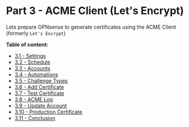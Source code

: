 # Part 3 -  ACME Client (Let's Encrypt)

Lets prepare OPNsense to generate certificates using the ACME Client (formerly `Let's Encrypt`)

**Table of content:**
- [3.1 - Settings](/guides/haproxy/part-3/001-acme-settings.md)
- [3.2 - Schedule](/guides/haproxy/part-3/002-acme-schedule)
- [3.3 - Accounts](/guides/haproxy/part-3/003-acme-accounts)
- [3.4 - Automations](/guides/haproxy/part-3/004-acme-automations)
- [3.5 - Challenge Types](/guides/haproxy/part-3/005-acme-challenge-types)
- [3.6 - Add Certificate](/guides/haproxy/part-3/006-acme-certificates)
- [3.7 - Test Certificate](/guides/haproxy/part-3/007-acme-certificates)
- [3.8 - ACME Log](/guides/haproxy/part-3/008-acme-log)
- [3.9 - Update Account](/guides/haproxy/part-3/009-acme-certificates)
- [3.10 - Production Certificate](/guides/haproxy/part-3/010-acme-certificates)
- [3.11 - Conclusion](/guides/haproxy/part-3/011-acme-conclusion)

